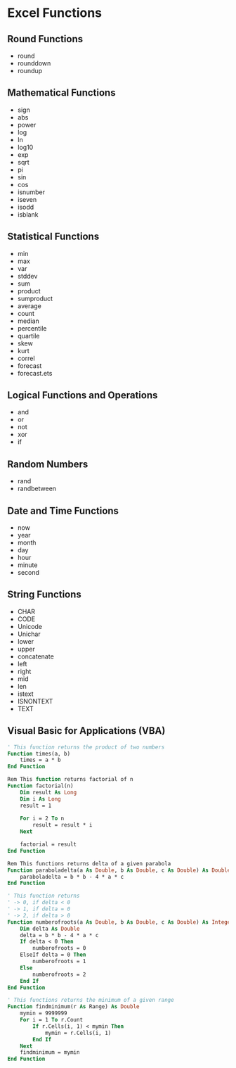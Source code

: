 # Excel Functions

## Round Functions
- round
- rounddown
- roundup

## Mathematical Functions
- sign
- abs
- power
- log
- ln
- log10
- exp
- sqrt
- pi
- sin
- cos
- isnumber
- iseven
- isodd
- isblank

## Statistical Functions
- min
- max
- var
- stddev
- sum
- product
- sumproduct
- average
- count
- median
- percentile
- quartile
- skew
- kurt
- correl
- forecast
- forecast.ets

## Logical Functions and Operations

- and
- or
- not
- xor
- if


## Random Numbers

- rand
- randbetween

## Date and Time Functions

- now
- year
- month
- day
- hour
- minute
- second


## String Functions

- CHAR
- CODE
- Unicode
- Unichar
- lower
- upper
- concatenate
- left
- right
- mid
- len
- istext
- ISNONTEXT
- TEXT




## Visual Basic for Applications (VBA)

```vb
' This function returns the product of two numbers
Function times(a, b)
    times = a * b
End Function
```

```vb
Rem This function returns factorial of n
Function factorial(n)
    Dim result As Long
    Dim i As Long
    result = 1
    
    For i = 2 To n
        result = result * i
    Next

    factorial = result
End Function
```

```vb
Rem This functions returns delta of a given parabola
Function paraboladelta(a As Double, b As Double, c As Double) As Double
    paraboladelta = b * b - 4 * a * c
End Function
```

```vb
' This function returns
' -> 0, if delta < 0
' -> 1, if delta = 0
' -> 2, if delta > 0
Function numberofroots(a As Double, b As Double, c As Double) As Integer
    Dim delta As Double
    delta = b * b - 4 * a * c
    If delta < 0 Then
        numberofroots = 0
    ElseIf delta = 0 Then
        numberofroots = 1
    Else
        numberofroots = 2
    End If
End Function
```

```vb
' This functions returns the minimum of a given range
Function findminimum(r As Range) As Double
    mymin = 9999999
    For i = 1 To r.Count
        If r.Cells(i, 1) < mymin Then
            mymin = r.Cells(i, 1)
        End If
    Next
    findminimum = mymin
End Function
```
